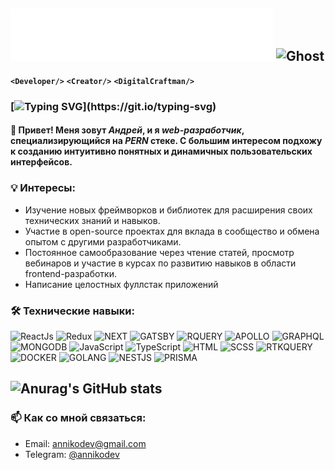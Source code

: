 ##  <img src="https://raw.githubusercontent.com/Lon1y/hello/eebc78db26cf2b13fbd2b1c01bacbec343f2252f/name.svg" alt="Ghost"/> <img src="https://raw.githubusercontent.com/Tarikul-Islam-Anik/Telegram-Animated-Emojis/main/Smileys/Ghost.webp" alt="Ghost" width="55" height="60" />
**`<Developer/>`** **`<Creator/>`** **`<DigitalCraftman/>`**

### [![Typing SVG](https://readme-typing-svg.demolab.com?font=Montserrat&weight=600&pause=1000&color=F7F7F7&random=false&width=435&lines=%E2%9C%94%EF%B8%8F+Full-stack+web+%D1%80%D0%B0%D0%B7%D1%80%D0%B0%D0%B1%D0%BE%D1%82%D1%87%D0%B8%D0%BA;%E2%9C%94%EF%B8%8F+%D0%94%D0%B5%D1%80%D0%B6%D1%83+%D1%84%D0%BE%D0%BA%D1%83%D1%81+%D0%BD%D0%B0+%D1%86%D0%B5%D0%BB%D1%8F%D1%85+;%E2%9C%94%EF%B8%8F+%D0%92%D1%81%D0%B5%D0%B3%D0%B4%D0%B0+%D0%BE%D0%B1%D1%83%D1%87%D0%B0%D1%8E%D1%81%D1%8C.)](https://git.io/typing-svg)

#### 👋 Привет! Меня зовут _**Андрей**_, и я _**web-разработчик**_, специализирующийся на _**PERN**_ стеке. С большим интересом подхожу к созданию интуитивно понятных и динамичных пользовательских интерфейсов.

### 💡 Интересы:
<ul>
  <li>Изучение новых фреймворков и библиотек для расширения своих технических знаний и навыков.</li>
  <li>Участие в open-source проектах для вклада в сообщество и обмена опытом с другими разработчиками.</li>
  <li>Постоянное самообразование через чтение статей, просмотр вебинаров и участие в курсах по развитию навыков в области frontend-разработки.</li>
  <li>Написание целостных фуллстак приложений</li>
</ul>

### 🛠️ Технические навыки:
![ReactJs](https://img.shields.io/badge/-ReactJs-5B5C5F?style=for-the-badge&logo=React)
![Redux](https://img.shields.io/badge/-Redux-5B5C5F?style=for-the-badge&logo=Redux)
![NEXT](https://img.shields.io/badge/-NEXT-5B5C5F?style=for-the-badge&logo=vercel)
![GATSBY](https://img.shields.io/badge/-GATSBY-5B5C5F?style=for-the-badge&logo=gatsby)
![RQUERY](https://img.shields.io/badge/-RQUERY-5B5C5F?style=for-the-badge&logo=reactquery)
![APOLLO](https://img.shields.io/badge/-APOLLO-5B5C5F?style=for-the-badge&logo=apollographql)
![GRAPHQL](https://img.shields.io/badge/-GRAPHQL-5B5C5F?style=for-the-badge&logo=graphql)
![MONGODB](https://img.shields.io/badge/-MONGODB-5B5C5F?style=for-the-badge&logo=mongodb)
![JavaScript](https://img.shields.io/badge/-Vanilla-5B5C5F?style=for-the-badge&logo=JavaScript)
![TypeScript](https://img.shields.io/badge/-TypeScript-5B5C5F?style=for-the-badge&logo=TypeScript)
![HTML](https://img.shields.io/badge/-HTML-5B5C5F?style=for-the-badge&logo=html5)
![SCSS](https://img.shields.io/badge/-SCSS-5B5C5F?style=for-the-badge&logo=sass)
![RTKQUERY](https://img.shields.io/badge/-RTK_QUERY-5B5C5F?style=for-the-badge&logo=redux)
![DOCKER](https://img.shields.io/badge/-docker-5B5C5F?style=for-the-badge&logo=docker)
![GOLANG](https://img.shields.io/badge/-go-gray?style=for-the-badge&logo=go)
![NESTJS](https://img.shields.io/badge/-nest_JS-gray?style=for-the-badge&logo=nestjs)
![PRISMA](https://img.shields.io/badge/-PRISMA-gray?style=for-the-badge&logo=prisma)

##

## ![Anurag's GitHub stats](https://github-readme-stats.vercel.app/api/?username=anniko-dev\&show_icons=true\&title_color=fff\&icon_color=FD8AC9\&text_color=F7F7F7\&bg_color=343942)



### 📫 Как со мной связаться:
<ul>
  <li>Email: <a href="mailto:annikodev@gmail.com">annikodev@gmail.com</a> </li>
  <li>Telegram: <a href='https://t.me/annikodev'>@annikodev</a></li>
</ul>


##
